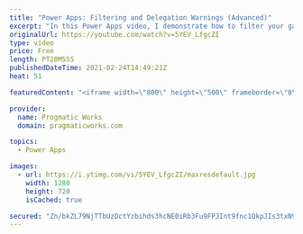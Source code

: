 ```yaml
---
title: "Power Apps: Filtering and Delegation Warnings (Advanced)"
excerpt: "In this Power Apps video, I demonstrate how to filter your gallery based not just on one dropdown, but two drop-down controls. Also, I had some viewers email me asking if it was possible to not have the drop downs filled out with a default value to begin, but instead be a blank selection.   There is"
originalUrl: https://youtube.com/watch?v=5YEV_LfgcZI
type: video
price: Free
length: PT20M55S
publishedDateTime: 2021-02-24T14:49:21Z
heat: 51

featuredContent: "<iframe width=\"800\" height=\"500\" frameborder=\"0\" src=\"https://www.youtube.com/embed/5YEV_LfgcZI\" allow=\"accelerometer; autoplay; encrypted-media; gyroscope; picture-in-picture\" allowfullscreen></iframe>"

provider:
  name: Progmatic Works
  domain: pragmaticworks.com

topics:
  - Power Apps

images:
  - url: https://i.ytimg.com/vi/5YEV_LfgcZI/maxresdefault.jpg
    width: 1280
    height: 720
    isCached: true

secured: "Zn/bkZL79NjTTbUzDctYzbihds3hcNE0iRb3Fu9FPJInt9fnc1QkpJIs3txN9XWMuS/OGYxrYWgQ40VUWwhOpADtl59QI/42Cuc9xu39yqZGFVVjxwOSz2znExRPNg0UTFe1Bcl3jBzLwLGWyY8talh7fIUQ2ENli+Y/SXp8ArHpijIdN/j6hK7xs+RFBaFuzD8rfph5HwdVECVmJYJ5ASKWaNDC676LkeLMhziIg+8xM84FlAKwbgZSKuUXlWqbxwhPV50Cbf8sy4bMJIoTGuOq0DEEa+pFd3KW1TtcYJ2DcNpFNjDhFXp23eQhegUW6uwLHZwlQaYfU9BIa9GZHujsqkUMTzPtZ0G1QHSw4TStJOkWXkNyLyh3oSuLKTr16RvoFbvzuIHXrEfb27VvBQ==;q3dvc7AD8E7Yl9mHWBJMPw=="
---
```


